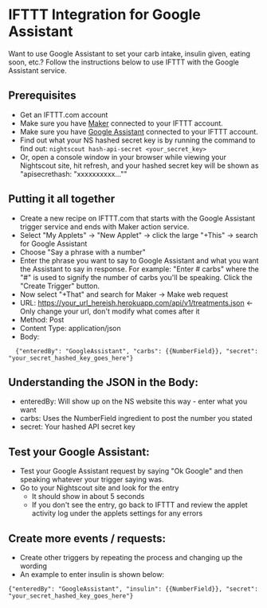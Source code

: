 # IFTTT Integration for Google Assistant

Want to use Google Assistant to set your carb intake, insulin given, eating soon, etc.? Follow the instructions below to use IFTTT with the Google Assistant service.

## Prerequisites

* Get an IFTTT.com account
* Make sure you have [Maker](https://www.ifttt.com/maker) connected to your IFTTT account.
* Make sure you have [Google Assistant](https://www.ifttt.com/google_assistant) connected to your IFTTT account.
* Find out what your NS hashed secret key is by running the command to find out: `nightscout hash-api-secret <your_secret_key>`
* Or, open a console window in your browser while viewing your Nightscout site, hit refresh, and your hashed secret key will be shown as "apisecrethash: "xxxxxxxxxx...""

## Putting it all together

* Create a new recipe on IFTTT.com that starts with the Google Assistant trigger service and ends with Maker action service.
* Select "My Applets" -> "New Applet" -> click the large "+This" -> search for Google Assistant
* Choose "Say a phrase with a number"
* Enter the phrase you want to say to Google Assistant and what you want the Assistant to say in response. For example: "Enter # carbs" where the "#" is used to signify the number of carbs you'll be speaking. Click the "Create Trigger" button.
* Now select "+That" and search for Maker -> Make web request
* URL:  https://your_url_hereish.herokuapp.com/api/v1/treatments.json <- Only change your url, don't modify what comes after it
* Method: Post
* Content Type: application/json
* Body:
```
  {"enteredBy": "GoogleAssistant", "carbs": {{NumberField}}, "secret": "your_secret_hashed_key_goes_here"}
```

## Understanding the JSON in the Body:

* enteredBy: Will show up on the NS website this way - enter what you want
* carbs: Uses the NumberField ingredient to post the number you stated
* secret: Your hashed API secret key

## Test your Google Assistant:

* Test your Google Assistant request by saying "Ok Google" and then speaking whatever your trigger saying was.
* Go to your Nightscout site and look for the entry
  * It should show in about 5 seconds
  * If you don't see the entry, go back to IFTTT and review the applet activity log under the applets settings for any errors

## Create more events / requests:

* Create other triggers by repeating the process and changing up the wording  
* An example to enter insulin is shown below:
```
{"enteredBy": "GoogleAssistant", "insulin": {{NumberField}}, "secret": "your_secret_hashed_key_goes_here"}
```

